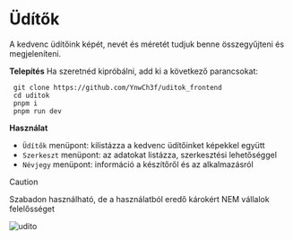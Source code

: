 # Üdítők

A kedvenc üdítőink képét, nevét és méretét tudjuk benne összegyűjteni és megjeleníteni.

**Telepítés**
Ha szeretnéd kipróbálni, add ki a következő parancsokat:

``` // szürke dobozban
 git clone https://github.com/YnwCh3f/uditok_frontend
 cd uditok
 pnpm i
 pnpm run dev
 ``` 
**Használat**
 - `Üdítők` menüpont: kilistázza a kedvenc üdítőinket képekkel együtt
 - `Szerkeszt` menüpont: az adatokat listázza, szerkesztési lehetőséggel
 - `Névjegy` menüpont: információ a készítőről és az alkalmazásról

> [!CAUTION]
> Szabadon használható, de a használatból eredő károkért NEM vállalok felelősséget

![udito](https://static.groby.hu/media/b59/fe0/conv/cc-cherry-list.png)

